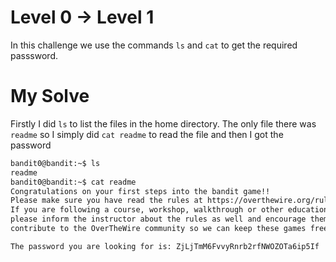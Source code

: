 # Level 0 -> Level 1
In this challenge we use the commands `ls` and `cat` to get the required passsword.
# My Solve
Firstly I did `ls` to list the files in the home directory. The only file there was `readme` so I simply did `cat readme` to read the file and then I got the password
```bash
bandit0@bandit:~$ ls
readme
bandit0@bandit:~$ cat readme
Congratulations on your first steps into the bandit game!!
Please make sure you have read the rules at https://overthewire.org/rules/
If you are following a course, workshop, walkthrough or other educational activity,
please inform the instructor about the rules as well and encourage them to
contribute to the OverTheWire community so we can keep these games free!

The password you are looking for is: ZjLjTmM6FvvyRnrb2rfNWOZOTa6ip5If


